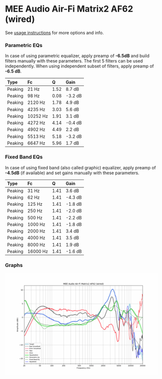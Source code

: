 # MEE Audio Air-Fi Matrix2 AF62 (wired)
See [usage instructions](https://github.com/jaakkopasanen/AutoEq#usage) for more options and info.

### Parametric EQs
In case of using parametric equalizer, apply preamp of **-6.5dB** and build filters manually
with these parameters. The first 5 filters can be used independently.
When using independent subset of filters, apply preamp of **-6.5 dB**.

| Type    | Fc       |    Q | Gain    |
|:--------|:---------|:-----|:--------|
| Peaking | 21 Hz    | 1.52 | 8.7 dB  |
| Peaking | 98 Hz    | 0.08 | -3.2 dB |
| Peaking | 2120 Hz  | 1.78 | 4.9 dB  |
| Peaking | 4235 Hz  | 3.03 | 5.6 dB  |
| Peaking | 10252 Hz | 1.91 | 3.1 dB  |
| Peaking | 4272 Hz  | 4.14 | -0.4 dB |
| Peaking | 4902 Hz  | 4.49 | 2.2 dB  |
| Peaking | 5513 Hz  | 5.18 | -3.2 dB |
| Peaking | 6647 Hz  | 5.96 | 1.7 dB  |

### Fixed Band EQs
In case of using fixed band (also called graphic) equalizer, apply preamp of **-4.5dB**
(if available) and set gains manually with these parameters.

| Type    | Fc       |    Q | Gain    |
|:--------|:---------|:-----|:--------|
| Peaking | 31 Hz    | 1.41 | 3.6 dB  |
| Peaking | 62 Hz    | 1.41 | -4.3 dB |
| Peaking | 125 Hz   | 1.41 | -1.8 dB |
| Peaking | 250 Hz   | 1.41 | -2.0 dB |
| Peaking | 500 Hz   | 1.41 | -2.2 dB |
| Peaking | 1000 Hz  | 1.41 | -1.8 dB |
| Peaking | 2000 Hz  | 1.41 | 3.4 dB  |
| Peaking | 4000 Hz  | 1.41 | 3.5 dB  |
| Peaking | 8000 Hz  | 1.41 | 1.9 dB  |
| Peaking | 16000 Hz | 1.41 | -1.6 dB |

### Graphs
![](./MEE%20Audio%20Air-Fi%20Matrix2%20AF62%20(wired).png)